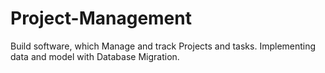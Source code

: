 # Project-Management
Build software, which Manage and track Projects and tasks.
Implementing data and model with Database Migration.
